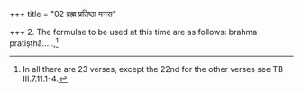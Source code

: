 +++
title = "02 ब्रह्म प्रतिष्ठा मनस"

+++
2. The formulae to be used at this time are as follows: brahma pratiṣṭhā.....,[^1]  

[^1]: In all there are 23 verses, except the 22nd for the other verses see TB III.7.11.1-4.
